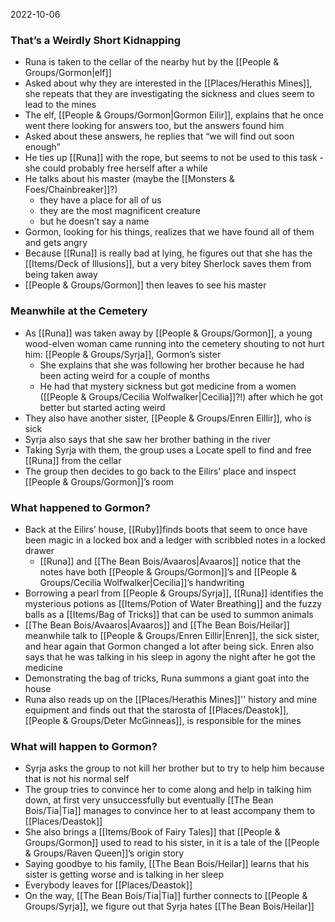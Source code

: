 2022-10-06

### That’s a Weirdly Short Kidnapping
- Runa is taken to the cellar of the nearby hut by the [[People & Groups/Gormon|elf]]
- Asked about why they are interested in the [[Places/Herathis Mines]], she repeats that they are investigating the sickness and clues seem to lead to the mines
- The elf, [[People & Groups/Gormon|Gormon Eilir]], explains that he once went there looking for answers too, but the answers found him
- Asked about these answers, he replies that “we will find out soon enough”
- He ties up [[Runa]] with the rope, but seems to not be used to this task - she could probably free herself after a while
- He talks about his master (maybe the [[Monsters & Foes/Chainbreaker]]?) 
	- they have a place for all of us
	- they are the most magnificent creature 
	- but he doesn’t say a name
- Gormon, looking for his things, realizes that we have found all of them and gets angry
- Because [[Runa]] is really bad at lying, he figures out that she has the [[Items/Deck of Illusions]], but a very bitey Sherlock saves them from being taken away
- [[People & Groups/Gormon]] then leaves to see his master

### Meanwhile at the Cemetery
- As [[Runa]] was taken away by [[People & Groups/Gormon]], a young wood-elven woman came running into the cemetery shouting to not hurt him: [[People & Groups/Syrja]], Gormon’s sister
	- She explains that she was following her brother because he had been acting weird for a couple of months
	- He had that mystery sickness but got medicine from a women ([[People & Groups/Cecilia Wolfwalker|Cecilia]]?!) after which he got better but started acting weird
- They also have another sister, [[People & Groups/Enren Eillir]], who is sick 
- Syrja also says that she saw her brother bathing in the river
- Taking Syrja with them, the group uses a Locate spell to find and free [[Runa]] from the cellar
- The group then decides to go back to the Eilirs’ place and inspect [[People & Groups/Gormon]]’s room

### What happened to Gormon?
- Back at the Eilirs’ house, [[Ruby]]finds boots that seem to once have been magic in a locked box and a ledger with scribbled notes in a locked drawer
	- [[Runa]] and [[The Bean Bois/Avaaros|Avaaros]] notice that the notes have both [[People & Groups/Gormon]]’s and [[People & Groups/Cecilia Wolfwalker|Cecilia]]’s handwriting
- Borrowing a pearl from [[People & Groups/Syrja]], [[Runa]] identifies the mysterious potions as [[Items/Potion of Water Breathing]] and the fuzzy balls as a [[Items/Bag of Tricks]] that can be used to summon animals 
- [[The Bean Bois/Avaaros|Avaaros]] and [[The Bean Bois/Heilar]] meanwhile talk to [[People & Groups/Enren Eillir|Enren]], the sick sister, and hear again that Gormon changed a lot after being sick. Enren also says that he was talking in his sleep in agony the night after he got the medicine
- Demonstrating the bag of tricks, Runa summons a giant goat into the house
- Runa also reads up on the [[Places/Herathis Mines]]'' history and mine equipment and finds out that the starosta of [[Places/Deastok]], [[People & Groups/Deter McGinneas]], is responsible for the mines

### What will happen to Gormon?
- Syrja asks the group to not kill her brother but to try to help him because that is not his normal self
- The group tries to convince her to come along and help in talking him down, at first very unsuccessfully but eventually [[The Bean Bois/Tia|Tia]] manages to convince her to at least accompany them to [[Places/Deastok]]
- She also brings a [[Items/Book of Fairy Tales]] that [[People & Groups/Gormon]] used to read to his sister, in it is a tale of the [[People & Groups/Raven Queen]]’s origin story
- Saying goodbye to his family, [[The Bean Bois/Heilar]] learns that his sister is getting worse and is talking in her sleep
- Everybody leaves for [[Places/Deastok]]
- On the way, [[The Bean Bois/Tia|Tia]] further connects to [[People & Groups/Syrja]], we figure out that Syrja hates [[The Bean Bois/Heilar]]


